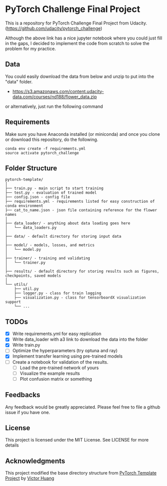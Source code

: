 # PyTorch Challenge Final Project

This is a repository for PyTorch Challenge Final Project from Udacity.
(https://github.com/udacity/pytorch_challenge)

Although the above link has a nice jupyter notebook where you could just fill in the gaps, I decided to implement the code from scratch to solve the problem for my practice.

## Data
You could easily download the data from below and unzip to put into the "data" folder.
- https://s3.amazonaws.com/content.udacity-data.com/courses/nd188/flower_data.zip

or alternatively, just run the following command


## Requirements
Make sure you have Anaconda installed (or miniconda) and once you clone or download this repository, do the following.

```
conda env create -f requirements.yml
source activate pytorch_challenge
```

## Folder Structure
  ```
  pytorch-template/
  │
  ├── train.py - main script to start training
  ├── test.py - evaluation of trained model
  ├── config.json - config file
  ├── requirements.yml - requirements listed for easy construction of conda environment
  ├── cat_to_name.json - json file containing reference for the flower names
  │
  ├── data_loader/ - anything about data loading goes here
  │   └── data_loaders.py
  │
  ├── data/ - default directory for storing input data
  │
  ├── model/ - models, losses, and metrics
  │   └── model.py
  │
  ├── trainer/ - training and validating
  │   └── trainer.py
  │
  ├── results/ - default directory for storing results such as figures, checkpoints, saved models
  │
  └── utils/
      ├── util.py
      ├── logger.py - class for train logging
      ├── visualization.py - class for tensorboardX visualization support
      └── ...
  ```

## TODOs
- [x] Write requirements.yml for easy replication
- [x] Write data_loader with a3 link to download the data into the folder
- [x] Write train.py
- [ ] Optimize the hyperparameters (try optuna and ray)
- [x] Implement transfer learning using pre-trained models
- [ ] Create a notebook for validation of the results.
    - [ ] Load the pre-trained network of yours
    - [ ] Visualize the example results
    - [ ] Plot confusion matrix or something

## Feedbacks
Any feedback would be greatly appreciated. Please feel free to file a github issue if you have one.

## License
This project is licensed under the MIT License. See  LICENSE for more details

## Acknowledgments
This project modified the base directory structure from [PyTorch Template Project](https://github.com/victoresque/pytorch-template) by [Victor Huang](https://github.com/victoresque)
